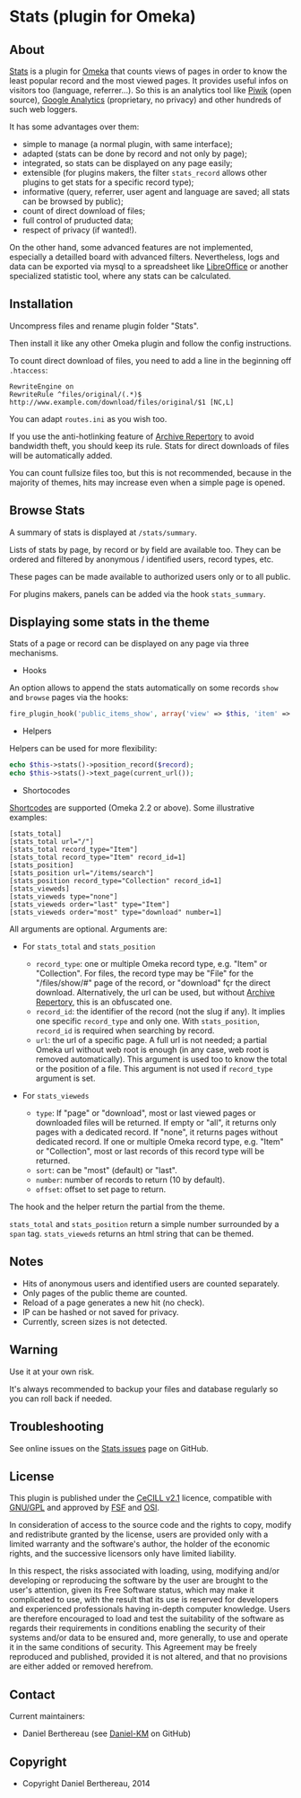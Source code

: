 Stats (plugin for Omeka)
========================

About
-----

[Stats] is a plugin for [Omeka] that counts views of pages in order to know the
least popular record and the most viewed pages. It provides useful infos on
visitors too (language, referrer...). So this is an analytics tool like [Piwik]
(open source), [Google Analytics] (proprietary, no privacy) and other hundreds
of such web loggers.

It has some advantages over them:
- simple to manage (a normal plugin, with same interface);
- adapted (stats can be done by record and not only by page);
- integrated, so stats can be displayed on any page easily;
- extensible (for plugins makers, the filter `stats_record` allows other
plugins to get stats for a specific record type);
- informative (query, referrer, user agent and language are saved; all stats can
be browsed by public);
- count of direct download of files;
- full control of pruducted data;
- respect of privacy (if wanted!).

On the other hand, some advanced features are not implemented, especially
a detailled board with advanced filters. Nevertheless, logs and data can be
exported via mysql to a spreadsheet like [LibreOffice] or another specialized
statistic tool, where any stats can be calculated.


Installation
------------

Uncompress files and rename plugin folder "Stats".

Then install it like any other Omeka plugin and follow the config instructions.

To count direct download of files, you need to add a line in the beginning off
`.htaccess`:

```
RewriteEngine on
RewriteRule ^files/original/(.*)$ http://www.example.com/download/files/original/$1 [NC,L]
```

You can adapt `routes.ini` as you wish too.

If you use the anti-hotlinking feature of [Archive Repertory] to avoid bandwidth
theft, you should keep its rule. Stats for direct downloads of files will be
automatically added.

You can count fullsize files too, but this is not recommended, because in the
majority of themes, hits may increase even when a simple page is opened.


Browse Stats
------------

A summary of stats is displayed at `/stats/summary`.

Lists of stats by page, by record or by field are available too. They can be
ordered and filtered by anonymous / identified users, record types, etc.

These pages can be made available to authorized users only or to all public.

For plugins makers, panels can be added via the hook `stats_summary`.


Displaying some stats in the theme
----------------------------------

Stats of a page or record can be displayed on any page via three mechanisms.

* Hooks

An option allows to append the stats automatically on some records `show` and
`browse` pages via the hooks:

```php
fire_plugin_hook('public_items_show', array('view' => $this, 'item' => $item));
```

* Helpers

Helpers can be used for more flexibility:

```php
echo $this->stats()->position_record($record);
echo $this->stats()->text_page(current_url());
```

* Shortocodes

[Shortcodes] are supported (Omeka 2.2 or above). Some illustrative examples:

```
[stats_total]
[stats_total url="/"]
[stats_total record_type="Item"]
[stats_total record_type="Item" record_id=1]
[stats_position]
[stats_position url="/items/search"]
[stats_position record_type="Collection" record_id=1]
[stats_vieweds]
[stats_vieweds type="none"]
[stats_vieweds order="last" type="Item"]
[stats_vieweds order="most" type="download" number=1]
```

All arguments are optional. Arguments are:
* For `stats_total` and `stats_position`
  - `record_type`: one or multiple Omeka record type, e.g. "Item" or
  "Collection". For files, the record type may be "File" for the "/files/show/#" page
  of the record, or "download" fçr the direct download. Alternatively, the
  url can be used, but without [Archive Repertory], this is an obfuscated one.
  - `record_id`: the identifier of the record (not the slug if any). It implies
  one specific `record_type` and only one. With `stats_position`, `record_id` is
  required when searching by record.
  - `url`: the url of a specific page. A full url is not needed; a partial Omeka
  url without web root is enough (in any case, web root is removed
  automatically). This argument is used too to know the total or the position of
  a file. This argument is not used if `record_type` argument is set.

* For `stats_vieweds`
  - `type`: If "page" or "download", most or last viewed pages or downloaded
  files will be returned. If empty or "all", it returns only pages with a
  dedicated record. If "none", it returns pages without dedicated record. If one
  or multiple Omeka record type, e.g. "Item" or "Collection", most or last
  records of this record type will be returned.
  - `sort`: can be "most" (default) or "last".
  - `number`: number of records to return (10 by default).
  - `offset`: offset to set page to return.

The hook and the helper return the partial from the theme.

`stats_total` and `stats_position` return a simple number surrounded by a
`span` tag.
`stats_vieweds` returns an html string that can be themed.


Notes
-----

- Hits of anonymous users and identified users are counted separately.
- Only pages of the public theme are counted.
- Reload of a page generates a new hit (no check).
- IP can be hashed or not saved for privacy.
- Currently, screen sizes is not detected.


Warning
-------

Use it at your own risk.

It's always recommended to backup your files and database regularly so you can
roll back if needed.


Troubleshooting
---------------

See online issues on the [Stats issues] page on GitHub.


License
-------

This plugin is published under the [CeCILL v2.1] licence, compatible with
[GNU/GPL] and approved by [FSF] and [OSI].

In consideration of access to the source code and the rights to copy, modify and
redistribute granted by the license, users are provided only with a limited
warranty and the software's author, the holder of the economic rights, and the
successive licensors only have limited liability.

In this respect, the risks associated with loading, using, modifying and/or
developing or reproducing the software by the user are brought to the user's
attention, given its Free Software status, which may make it complicated to use,
with the result that its use is reserved for developers and experienced
professionals having in-depth computer knowledge. Users are therefore encouraged
to load and test the suitability of the software as regards their requirements
in conditions enabling the security of their systems and/or data to be ensured
and, more generally, to use and operate it in the same conditions of security.
This Agreement may be freely reproduced and published, provided it is not
altered, and that no provisions are either added or removed herefrom.


Contact
-------

Current maintainers:
* Daniel Berthereau (see [Daniel-KM] on GitHub)


Copyright
---------

* Copyright Daniel Berthereau, 2014


[Omeka]: https://omeka.org "Omeka.org"
[Stats]: https://github.com/Daniel-KM/Stats
[Piwik]: https://piwik.org
[Google Analytics]: http://www.google.com/analytics
[LibreOffice]: https://www.documentfoundation.org
[Shortcodes]: http://omeka.org/codex/Shortcodes
[Archive Repertory]: https://github.com/Daniel-KM/ArchiveRepertory
[Stats issues]: https://github.com/Daniel-KM/Stat/issues
[CeCILL v2.1]: http://www.cecill.info/licences/Licence_CeCILL_V2.1-en.html
[GNU/GPL]: https://www.gnu.org/licenses/gpl-3.0.html "GNU/GPL v3"
[FSF]: https://www.fsf.org
[OSI]: http://opensource.org
[Daniel-KM]: https://github.com/Daniel-KM "Daniel Berthereau"
